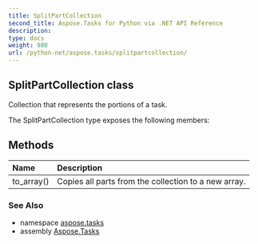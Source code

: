 ```yaml
---
title: SplitPartCollection
second_title: Aspose.Tasks for Python via .NET API Reference
description: 
type: docs
weight: 980
url: /python-net/aspose.tasks/splitpartcollection/
---
```


## SplitPartCollection class

Collection that represents the portions of a task.

The SplitPartCollection type exposes the following members:
## Methods
| Name | Description |
| :- | :- |
|to_array()|Copies all parts from the collection to a new array.|

### See Also

* namespace [aspose.tasks](/tasks/python-net/aspose.tasks/)
* assembly [Aspose.Tasks](/tasks/python-net/)

